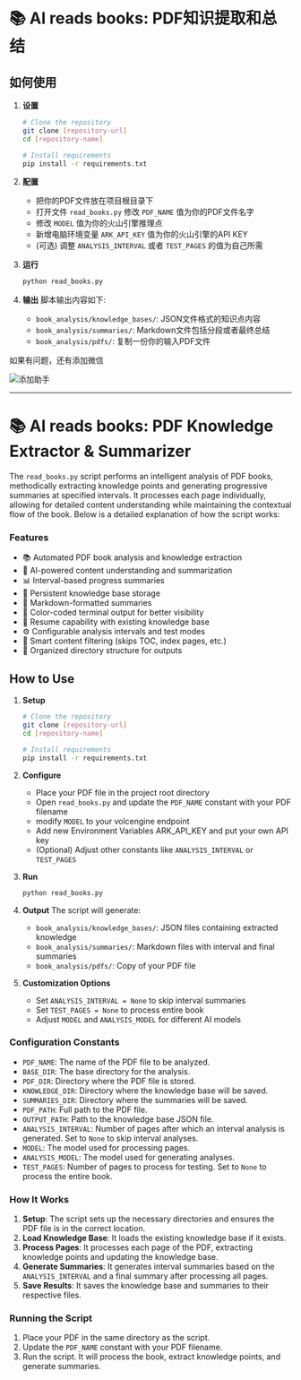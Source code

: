 # 📚 AI reads books: PDF知识提取和总结

## 如何使用

1. **设置**
   ```bash
   # Clone the repository
   git clone [repository-url]
   cd [repository-name]

   # Install requirements
   pip install -r requirements.txt
   ```

2. **配置**
   - 把你的PDF文件放在项目根目录下
   - 打开文件 `read_books.py` 修改 `PDF_NAME` 值为你的PDF文件名字
   - 修改 `MODEL` 值为你的火山引擎推理点
   - 新增电脑环境变量 `ARK_API_KEY` 值为你的火山引擎的API KEY   
   - (可选) 调整 `ANALYSIS_INTERVAL` 或者 `TEST_PAGES` 的值为自己所需

3. **运行**
   ```bash
   python read_books.py
   ```

4. **输出**
   脚本输出内容如下:
   - `book_analysis/knowledge_bases/`: JSON文件格式的知识点内容
   - `book_analysis/summaries/`: Markdown文件包括分段或者最终总结
   - `book_analysis/pdfs/`: 复制一份你的输入PDF文件 

如果有问题，还有添加微信

![添加助手]([.\\asset\640.png](https://github.com/Macking/AI-reads-books/blob/master/asset/640.png))
____________


# 📚 AI reads books: PDF Knowledge Extractor & Summarizer

The `read_books.py` script performs an intelligent analysis of PDF books, methodically extracting knowledge points and generating progressive summaries at specified intervals. It processes each page individually, allowing for detailed content understanding while maintaining the contextual flow of the book. Below is a detailed explanation of how the script works:

### Features

- 📚 Automated PDF book analysis and knowledge extraction
- 🤖 AI-powered content understanding and summarization
- 📊 Interval-based progress summaries
- 💾 Persistent knowledge base storage
- 📝 Markdown-formatted summaries
- 🎨 Color-coded terminal output for better visibility
- 🔄 Resume capability with existing knowledge base
- ⚙️ Configurable analysis intervals and test modes
- 🚫 Smart content filtering (skips TOC, index pages, etc.)
- 📂 Organized directory structure for outputs

## How to Use

1. **Setup**
   ```bash
   # Clone the repository
   git clone [repository-url]
   cd [repository-name]

   # Install requirements
   pip install -r requirements.txt
   ```

2. **Configure**
   - Place your PDF file in the project root directory
   - Open `read_books.py` and update the `PDF_NAME` constant with your PDF filename
   - modify `MODEL` to your volcengine endpoint
   - Add new Environment Variables ARK_API_KEY and put your own API key
   - (Optional) Adjust other constants like `ANALYSIS_INTERVAL` or `TEST_PAGES`

3. **Run**
   ```bash
   python read_books.py
   ```

4. **Output**
   The script will generate:
   - `book_analysis/knowledge_bases/`: JSON files containing extracted knowledge
   - `book_analysis/summaries/`: Markdown files with interval and final summaries
   - `book_analysis/pdfs/`: Copy of your PDF file

5. **Customization Options**
   - Set `ANALYSIS_INTERVAL = None` to skip interval summaries
   - Set `TEST_PAGES = None` to process entire book
   - Adjust `MODEL` and `ANALYSIS_MODEL` for different AI models

### Configuration Constants

- `PDF_NAME`: The name of the PDF file to be analyzed.
- `BASE_DIR`: The base directory for the analysis.
- `PDF_DIR`: Directory where the PDF file is stored.
- `KNOWLEDGE_DIR`: Directory where the knowledge base will be saved.
- `SUMMARIES_DIR`: Directory where the summaries will be saved.
- `PDF_PATH`: Full path to the PDF file.
- `OUTPUT_PATH`: Path to the knowledge base JSON file.
- `ANALYSIS_INTERVAL`: Number of pages after which an interval analysis is generated. Set to `None` to skip interval analyses.
- `MODEL`: The model used for processing pages.
- `ANALYSIS_MODEL`: The model used for generating analyses.
- `TEST_PAGES`: Number of pages to process for testing. Set to `None` to process the entire book.


### How It Works

1. **Setup**: The script sets up the necessary directories and ensures the PDF file is in the correct location.
2. **Load Knowledge Base**: It loads the existing knowledge base if it exists.
3. **Process Pages**: It processes each page of the PDF, extracting knowledge points and updating the knowledge base.
4. **Generate Summaries**: It generates interval summaries based on the `ANALYSIS_INTERVAL` and a final summary after processing all pages.
5. **Save Results**: It saves the knowledge base and summaries to their respective files.

### Running the Script

1. Place your PDF in the same directory as the script.
2. Update the `PDF_NAME` constant with your PDF filename.
3. Run the script. It will process the book, extract knowledge points, and generate summaries.
